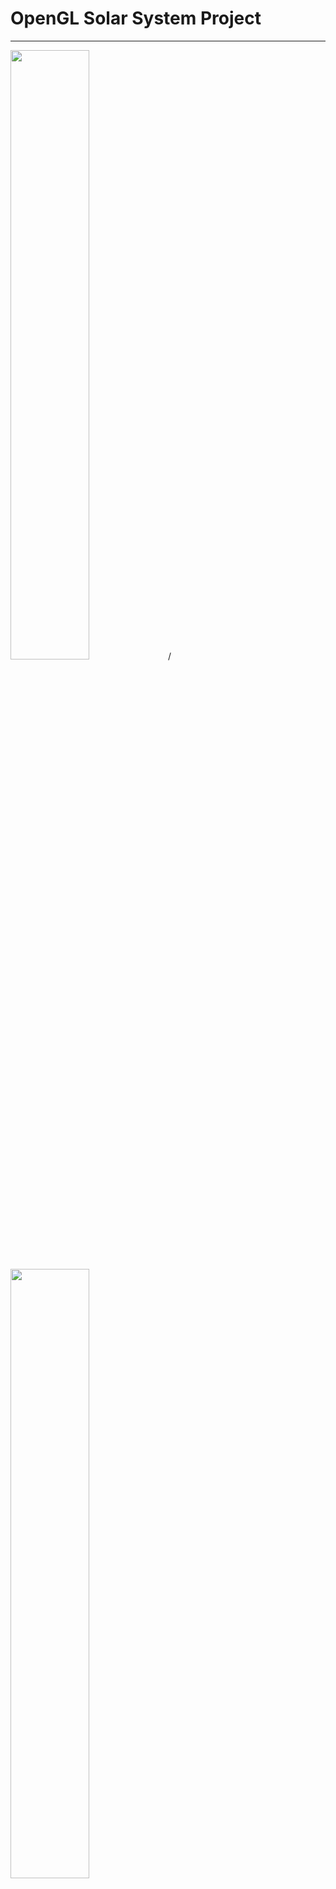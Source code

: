 # OpenGL Solar System Project
***
<img src="OPENGL2/res/blackHole.gif"  width=50% height=50%>/
<img src="OPENGL2/res/OpenGL2.gif"  width=50% height=50%>
<img src="OPENGL2/res/Solar-System.png"  width=50% height=50%>
<img src="OPENGL2/res/Shadow.png"  width=50% height=50%>
***
## Features
* *Instance Rendering*:
   Every asteroid has world matrix as attribute of vertex 
* *Shadow Mapping*:
    Shadows are implemented with basic shadow mapping
* *Voronoi Shader*:
    The movement of plasma is realized with special sun shader and UV map displacement
* *Bloom Effect*:
    Sun has little bloom like effect with HDR
* *Normal Maps*:
    Bumpiness in textures are added with normal mapping
 * *Black Hole*:
    Black hole is implemented as post-processing effect
